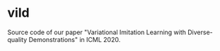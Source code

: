# vild
Source code of our paper "Variational Imitation Learning with Diverse-quality Demonstrations" in ICML 2020.
